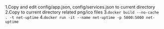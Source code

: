 1.Copy and edit config/app.json, config/services.json to current directory
2.Copy to current directory related png/ico files
3.`docker build --no-cache . -t net-uptime`
4.`docker run -it --name net-uptime -p 5000:5000 net-uptime`